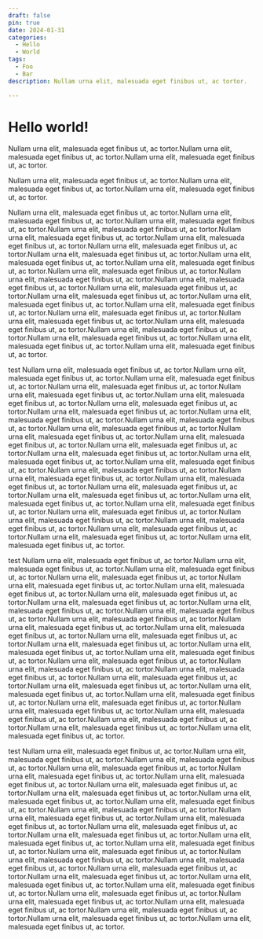 ```yaml
---
draft: false 
pin: true
date: 2024-01-31 
categories:
  - Hello
  - World
tags:
  - Foo
  - Bar
description: Nullam urna elit, malesuada eget finibus ut, ac tortor.

---
```


# Hello world!

Nullam urna elit, malesuada eget finibus ut, ac tortor.Nullam urna elit, malesuada eget finibus ut, ac tortor.Nullam urna elit, malesuada eget finibus ut, ac tortor.

Nullam urna elit, malesuada eget finibus ut, ac tortor.Nullam urna elit, malesuada eget finibus ut, ac tortor.Nullam urna elit, malesuada eget finibus ut, ac tortor.

<!-- more -->


Nullam urna elit, malesuada eget finibus ut, ac tortor.Nullam urna elit, malesuada eget finibus ut, ac tortor.Nullam urna elit, malesuada eget finibus ut, ac tortor.Nullam urna elit, malesuada eget finibus ut, ac tortor.Nullam urna elit, malesuada eget finibus ut, ac tortor.Nullam urna elit, malesuada eget finibus ut, ac tortor.Nullam urna elit, malesuada eget finibus ut, ac tortor.Nullam urna elit, malesuada eget finibus ut, ac tortor.Nullam urna elit, malesuada eget finibus ut, ac tortor.Nullam urna elit, malesuada eget finibus ut, ac tortor.Nullam urna elit, malesuada eget finibus ut, ac tortor.Nullam urna elit, malesuada eget finibus ut, ac tortor.Nullam urna elit, malesuada eget finibus ut, ac tortor.Nullam urna elit, malesuada eget finibus ut, ac tortor.Nullam urna elit, malesuada eget finibus ut, ac tortor.Nullam urna elit, malesuada eget finibus ut, ac tortor.Nullam urna elit, malesuada eget finibus ut, ac tortor.Nullam urna elit, malesuada eget finibus ut, ac tortor.Nullam urna elit, malesuada eget finibus ut, ac tortor.Nullam urna elit, malesuada eget finibus ut, ac tortor.Nullam urna elit, malesuada eget finibus ut, ac tortor.Nullam urna elit, malesuada eget finibus ut, ac tortor.Nullam urna elit, malesuada eget finibus ut, ac tortor.Nullam urna elit, malesuada eget finibus ut, ac tortor.

test Nullam urna elit, malesuada eget finibus ut, ac tortor.Nullam urna elit, malesuada eget finibus ut, ac tortor.Nullam urna elit, malesuada eget finibus ut, ac tortor.Nullam urna elit, malesuada eget finibus ut, ac tortor.Nullam urna elit, malesuada eget finibus ut, ac tortor.Nullam urna elit, malesuada eget finibus ut, ac tortor.Nullam urna elit, malesuada eget finibus ut, ac tortor.Nullam urna elit, malesuada eget finibus ut, ac tortor.Nullam urna elit, malesuada eget finibus ut, ac tortor.Nullam urna elit, malesuada eget finibus ut, ac tortor.Nullam urna elit, malesuada eget finibus ut, ac tortor.Nullam urna elit, malesuada eget finibus ut, ac tortor.Nullam urna elit, malesuada eget finibus ut, ac tortor.Nullam urna elit, malesuada eget finibus ut, ac tortor.Nullam urna elit, malesuada eget finibus ut, ac tortor.Nullam urna elit, malesuada eget finibus ut, ac tortor.Nullam urna elit, malesuada eget finibus ut, ac tortor.Nullam urna elit, malesuada eget finibus ut, ac tortor.Nullam urna elit, malesuada eget finibus ut, ac tortor.Nullam urna elit, malesuada eget finibus ut, ac tortor.Nullam urna elit, malesuada eget finibus ut, ac tortor.Nullam urna elit, malesuada eget finibus ut, ac tortor.Nullam urna elit, malesuada eget finibus ut, ac tortor.Nullam urna elit, malesuada eget finibus ut, ac tortor.Nullam urna elit, malesuada eget finibus ut, ac tortor.Nullam urna elit, malesuada eget finibus ut, ac tortor.Nullam urna elit, malesuada eget finibus ut, ac tortor.Nullam urna elit, malesuada eget finibus ut, ac tortor.Nullam urna elit, malesuada eget finibus ut, ac tortor.Nullam urna elit, malesuada eget finibus ut, ac tortor.

test Nullam urna elit, malesuada eget finibus ut, ac tortor.Nullam urna elit, malesuada eget finibus ut, ac tortor.Nullam urna elit, malesuada eget finibus ut, ac tortor.Nullam urna elit, malesuada eget finibus ut, ac tortor.Nullam urna elit, malesuada eget finibus ut, ac tortor.Nullam urna elit, malesuada eget finibus ut, ac tortor.Nullam urna elit, malesuada eget finibus ut, ac tortor.Nullam urna elit, malesuada eget finibus ut, ac tortor.Nullam urna elit, malesuada eget finibus ut, ac tortor.Nullam urna elit, malesuada eget finibus ut, ac tortor.Nullam urna elit, malesuada eget finibus ut, ac tortor.Nullam urna elit, malesuada eget finibus ut, ac tortor.Nullam urna elit, malesuada eget finibus ut, ac tortor.Nullam urna elit, malesuada eget finibus ut, ac tortor.Nullam urna elit, malesuada eget finibus ut, ac tortor.Nullam urna elit, malesuada eget finibus ut, ac tortor.Nullam urna elit, malesuada eget finibus ut, ac tortor.Nullam urna elit, malesuada eget finibus ut, ac tortor.Nullam urna elit, malesuada eget finibus ut, ac tortor.Nullam urna elit, malesuada eget finibus ut, ac tortor.Nullam urna elit, malesuada eget finibus ut, ac tortor.Nullam urna elit, malesuada eget finibus ut, ac tortor.Nullam urna elit, malesuada eget finibus ut, ac tortor.Nullam urna elit, malesuada eget finibus ut, ac tortor.Nullam urna elit, malesuada eget finibus ut, ac tortor.Nullam urna elit, malesuada eget finibus ut, ac tortor.Nullam urna elit, malesuada eget finibus ut, ac tortor.Nullam urna elit, malesuada eget finibus ut, ac tortor.Nullam urna elit, malesuada eget finibus ut, ac tortor.Nullam urna elit, malesuada eget finibus ut, ac tortor.

test Nullam urna elit, malesuada eget finibus ut, ac tortor.Nullam urna elit, malesuada eget finibus ut, ac tortor.Nullam urna elit, malesuada eget finibus ut, ac tortor.Nullam urna elit, malesuada eget finibus ut, ac tortor.Nullam urna elit, malesuada eget finibus ut, ac tortor.Nullam urna elit, malesuada eget finibus ut, ac tortor.Nullam urna elit, malesuada eget finibus ut, ac tortor.Nullam urna elit, malesuada eget finibus ut, ac tortor.Nullam urna elit, malesuada eget finibus ut, ac tortor.Nullam urna elit, malesuada eget finibus ut, ac tortor.Nullam urna elit, malesuada eget finibus ut, ac tortor.Nullam urna elit, malesuada eget finibus ut, ac tortor.Nullam urna elit, malesuada eget finibus ut, ac tortor.Nullam urna elit, malesuada eget finibus ut, ac tortor.Nullam urna elit, malesuada eget finibus ut, ac tortor.Nullam urna elit, malesuada eget finibus ut, ac tortor.Nullam urna elit, malesuada eget finibus ut, ac tortor.Nullam urna elit, malesuada eget finibus ut, ac tortor.Nullam urna elit, malesuada eget finibus ut, ac tortor.Nullam urna elit, malesuada eget finibus ut, ac tortor.Nullam urna elit, malesuada eget finibus ut, ac tortor.Nullam urna elit, malesuada eget finibus ut, ac tortor.Nullam urna elit, malesuada eget finibus ut, ac tortor.Nullam urna elit, malesuada eget finibus ut, ac tortor.Nullam urna elit, malesuada eget finibus ut, ac tortor.Nullam urna elit, malesuada eget finibus ut, ac tortor.Nullam urna elit, malesuada eget finibus ut, ac tortor.Nullam urna elit, malesuada eget finibus ut, ac tortor.Nullam urna elit, malesuada eget finibus ut, ac tortor.Nullam urna elit, malesuada eget finibus ut, ac tortor.